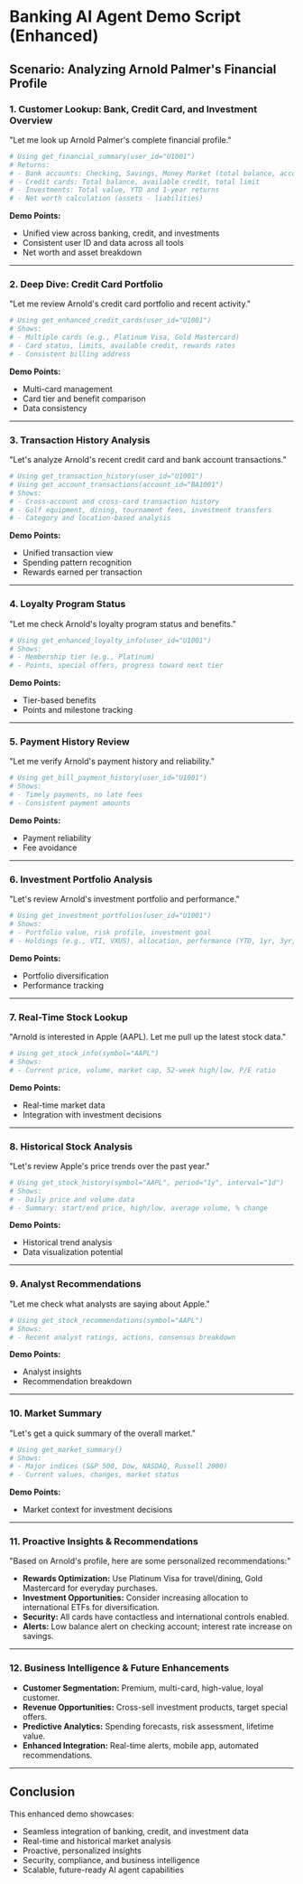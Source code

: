 # Banking AI Agent Demo Script (Enhanced)

## Scenario: Analyzing Arnold Palmer's Financial Profile

### 1. Customer Lookup: Bank, Credit Card, and Investment Overview

"Let me look up Arnold Palmer's complete financial profile."

```python
# Using get_financial_summary(user_id="U1001")
# Returns:
# - Bank accounts: Checking, Savings, Money Market (total balance, account types)
# - Credit cards: Total balance, available credit, total limit
# - Investments: Total value, YTD and 1-year returns
# - Net worth calculation (assets - liabilities)
```

**Demo Points:**
- Unified view across banking, credit, and investments
- Consistent user ID and data across all tools
- Net worth and asset breakdown

---

### 2. Deep Dive: Credit Card Portfolio

"Let me review Arnold's credit card portfolio and recent activity."

```python
# Using get_enhanced_credit_cards(user_id="U1001")
# Shows:
# - Multiple cards (e.g., Platinum Visa, Gold Mastercard)
# - Card status, limits, available credit, rewards rates
# - Consistent billing address
```

**Demo Points:**
- Multi-card management
- Card tier and benefit comparison
- Data consistency

---

### 3. Transaction History Analysis

"Let's analyze Arnold's recent credit card and bank account transactions."

```python
# Using get_transaction_history(user_id="U1001")
# Using get_account_transactions(account_id="BA1001")
# Shows:
# - Cross-account and cross-card transaction history
# - Golf equipment, dining, tournament fees, investment transfers
# - Category and location-based analysis
```

**Demo Points:**
- Unified transaction view
- Spending pattern recognition
- Rewards earned per transaction

---

### 4. Loyalty Program Status

"Let me check Arnold's loyalty program status and benefits."

```python
# Using get_enhanced_loyalty_info(user_id="U1001")
# Shows:
# - Membership tier (e.g., Platinum)
# - Points, special offers, progress toward next tier
```

**Demo Points:**
- Tier-based benefits
- Points and milestone tracking

---

### 5. Payment History Review

"Let me verify Arnold's payment history and reliability."

```python
# Using get_bill_payment_history(user_id="U1001")
# Shows:
# - Timely payments, no late fees
# - Consistent payment amounts
```

**Demo Points:**
- Payment reliability
- Fee avoidance

---

### 6. Investment Portfolio Analysis

"Let's review Arnold's investment portfolio and performance."

```python
# Using get_investment_portfolios(user_id="U1001")
# Shows:
# - Portfolio value, risk profile, investment goal
# - Holdings (e.g., VTI, VXUS), allocation, performance (YTD, 1yr, 3yr, 5yr)
```

**Demo Points:**
- Portfolio diversification
- Performance tracking

---

### 7. Real-Time Stock Lookup

"Arnold is interested in Apple (AAPL). Let me pull up the latest stock data."

```python
# Using get_stock_info(symbol="AAPL")
# Shows:
# - Current price, volume, market cap, 52-week high/low, P/E ratio
```

**Demo Points:**
- Real-time market data
- Integration with investment decisions

---

### 8. Historical Stock Analysis

"Let's review Apple's price trends over the past year."

```python
# Using get_stock_history(symbol="AAPL", period="1y", interval="1d")
# Shows:
# - Daily price and volume data
# - Summary: start/end price, high/low, average volume, % change
```

**Demo Points:**
- Historical trend analysis
- Data visualization potential

---

### 9. Analyst Recommendations

"Let me check what analysts are saying about Apple."

```python
# Using get_stock_recommendations(symbol="AAPL")
# Shows:
# - Recent analyst ratings, actions, consensus breakdown
```

**Demo Points:**
- Analyst insights
- Recommendation breakdown

---

### 10. Market Summary

"Let's get a quick summary of the overall market."

```python
# Using get_market_summary()
# Shows:
# - Major indices (S&P 500, Dow, NASDAQ, Russell 2000)
# - Current values, changes, market status
```

**Demo Points:**
- Market context for investment decisions

---

### 11. Proactive Insights & Recommendations

"Based on Arnold's profile, here are some personalized recommendations:"

- **Rewards Optimization:** Use Platinum Visa for travel/dining, Gold Mastercard for everyday purchases.
- **Investment Opportunities:** Consider increasing allocation to international ETFs for diversification.
- **Security:** All cards have contactless and international controls enabled.
- **Alerts:** Low balance alert on checking account; interest rate increase on savings.

---

### 12. Business Intelligence & Future Enhancements

- **Customer Segmentation:** Premium, multi-card, high-value, loyal customer.
- **Revenue Opportunities:** Cross-sell investment products, target special offers.
- **Predictive Analytics:** Spending forecasts, risk assessment, lifetime value.
- **Enhanced Integration:** Real-time alerts, mobile app, automated recommendations.

---

## Conclusion

This enhanced demo showcases:
- Seamless integration of banking, credit, and investment data
- Real-time and historical market analysis
- Proactive, personalized insights
- Security, compliance, and business intelligence
- Scalable, future-ready AI agent capabilities 